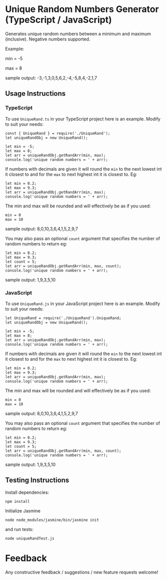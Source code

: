 # Unique Random Numbers Generator (TypeScript / JavaScript)

Generates unique random numbers between a minimum and maximum (inclusive). Negative numbers supported.

Example:

min = -5

max = 8

sample output: -3,-1,3,0,5,6,2,-4,-5,8,4,-2,1,7

## Usage Instructions

### TypeScript

To use `UniqueRand.ts` in your TypeScript project here is an example. Modify to suit your needs:

```
const { UniqueRand } = require('./UniqueRand');
let uniqueRandObj = new UniqueRand();

let min = -5;
let max = 8;
let arr = uniqueRandObj.getRandArr(min, max);
console.log('unique random numbers = ' + arr);
```

If numbers with decimals are given it will round the `min` to the next lowest int it closest to and for the `max` to next highest int it is closest to. Eg:

```
let min = 0.2; 
let max = 9.3;
let arr = uniqueRandObj.getRandArr(min, max);
console.log('unique random numbers = ' + arr);
```

The min and max will be rounded and will effectively be as if you used:

```
min = 0
max = 10
```

sample output: 8,0,10,3,6,4,1,5,2,9,7

You may also pass an optional `count` argument that specifies the number of random numbers to return eg:

```
let min = 0.2; 
let max = 9.3;
let count = 5;
let arr = uniqueRandObj.getRandArr(min, max, count);
console.log('unique random numbers = ' + arr);
```
sample output: 1,9,3,5,10

### JavaScript

To use `UniqueRand.js` in your JavaScript project here is an example. Modify to suit your needs:

```
let UniqueRand = require('./UniqueRand').UniqueRand;
let uniqueRandObj = new UniqueRand();

let min = -5;
let max = 8;
let arr = uniqueRandObj.getRandArr(min, max);
console.log('unique random numbers = ' + arr);
```

If numbers with decimals are given it will round the `min` to the next lowest int it closest to and for the `max` to next highest int it is closest to. Eg:

```
let min = 0.2; 
let max = 9.3;
let arr = uniqueRandObj.getRandArr(min, max);
console.log('unique random numbers = ' + arr);
```

The min and max will be rounded and will effectively be as if you used:

```
min = 0
max = 10
```

sample output: 8,0,10,3,6,4,1,5,2,9,7

You may also pass an optional `count` argument that specifies the number of random numbers to return eg:

```
let min = 0.2; 
let max = 9.3;
let count = 5;
let arr = uniqueRandObj.getRandArr(min, max, count);
console.log('unique random numbers = ' + arr);
```
sample output: 1,9,3,5,10

## Testing Instructions

Install dependencies:
```
npm install
```

Initialize Jasmine
```
node node_modules/jasmine/bin/jasmine init
```

and run tests:

```
node uniqueRandTest.js
```
  
# Feedback

Any constructive feedback / suggestions / new feature requests welcome!
